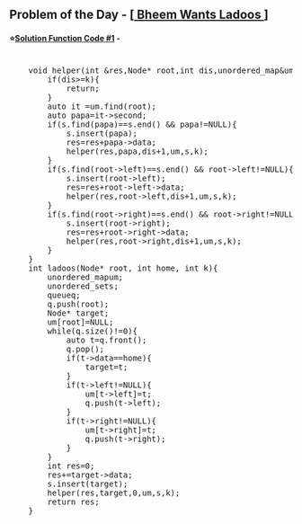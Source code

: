## Problem of the Day - [<a href="https://practice.geeksforgeeks.org/problems/9b61b8efbb030aed799055f776629dbf1287fbae/1"> Bheem Wants Ladoos </a>]


#### ⭐<ins>Solution Function Code #1</ins> -
<pre>

    void helper(int &res,Node* root,int dis,unordered_map<Node*,Node*>&um,unordered_set<Node*>&s,int k){
        if(dis>=k){
            return;
        }
        auto it =um.find(root);
        auto papa=it->second;
        if(s.find(papa)==s.end() && papa!=NULL){
            s.insert(papa);
            res=res+papa->data;
            helper(res,papa,dis+1,um,s,k);
        }
        if(s.find(root->left)==s.end() && root->left!=NULL){
            s.insert(root->left);
            res=res+root->left->data;
            helper(res,root->left,dis+1,um,s,k);
        }
        if(s.find(root->right)==s.end() && root->right!=NULL){
            s.insert(root->right);
            res=res+root->right->data;
            helper(res,root->right,dis+1,um,s,k);
        }
    }
    int ladoos(Node* root, int home, int k){
        unordered_map<Node*,Node*>um;
        unordered_set<Node*>s;
        queue<Node*>q;
        q.push(root);
        Node* target;
        um[root]=NULL;
        while(q.size()!=0){
            auto t=q.front();
            q.pop();
            if(t->data==home){
                target=t;
            }
            if(t->left!=NULL){
                um[t->left]=t;
                q.push(t->left);
            }
            if(t->right!=NULL){
                um[t->right]=t;
                q.push(t->right);
            }
        }
        int res=0;
        res+=target->data;
        s.insert(target);
        helper(res,target,0,um,s,k);
        return res;
    }
</pre>
